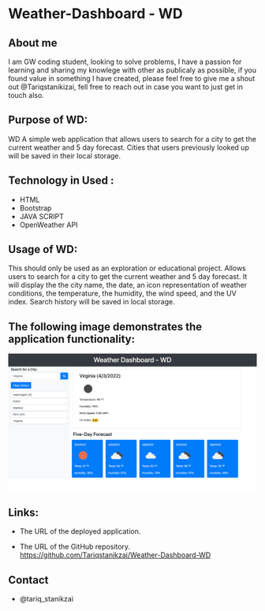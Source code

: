 # Weather-Dashboard - WD

## About me
I am GW coding student, looking to solve problems, I have a passion for learning  and sharing my knowlege with other as publicaly as possible, if you found value in something I have created, please feel free to give me a shout out @Tariqstanikizai, fell free to reach out in case you want to just get in touch also.

## Purpose of WD:
WD A simple web application that allows users to search for a city to get the current weather and 5 day forecast. Cities that users previously looked up will be saved in their local storage.


## Technology in Used :
* HTML
* Bootstrap
* JAVA SCRIPT
* OpenWeather API


## Usage of WD:
This should only be used as an exploration or educational project.
Allows users to search for a city to get the current weather and 5 day forecast.
It will display the the city name, the date, an icon representation of weather conditions, the temperature, the humidity, the wind speed, and the UV index.
Search history will be saved in local storage.


## The following image demonstrates the application functionality:

![](./assets/WD.png)


## Links:

* The URL of the deployed application.

* The URL of the GitHub repository.
 https://github.com/Tariqstanikzai/Weather-Dashboard-WD 
 

## Contact
 * @tariq_stanikzai
